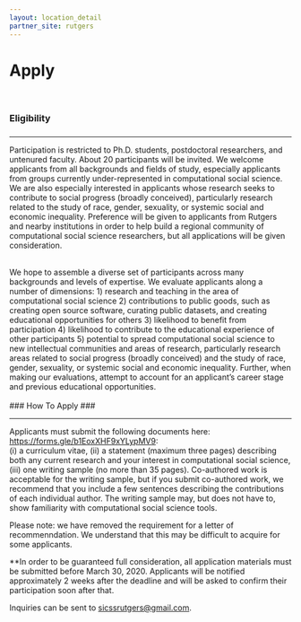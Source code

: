 ```yaml
---
layout: location_detail
partner_site: rutgers
---
```


<h1 class="display-4">Apply</h1>
<br />

### Eligibility
### <a name="eligibility"></a>

---

Participation is restricted to Ph.D. students, postdoctoral researchers, and untenured faculty. About 20 participants will be invited. We welcome applicants from all backgrounds and fields of study, especially applicants from groups currently under-represented in computational social science. We are also especially interested in applicants whose research seeks to contribute to social progress (broadly conceived), particularly research related to the study of race, gender, sexuality, or systemic social and economic inequality. Preference will be given to applicants from Rutgers and nearby institutions in order to help build a regional community of computational social science researchers, but all applications will be given consideration.
<br />

<br />
We hope to assemble a diverse set of participants across many backgrounds and levels of expertise. We evaluate applicants along a number of dimensions: 1) research and teaching in the area of computational social science 2) contributions to public goods, such as creating open source software, curating public datasets, and creating educational opportunities for others 3) likelihood to benefit from participation 4) likelihood to contribute to the educational experience of other participants 5) potential to spread computational social science to new intellectual communities and areas of research, particularly research areas related to social progress (broadly conceived) and the study of race, gender, sexuality, or systemic social and economic inequality. Further, when making our evaluations, attempt to account for an applicant’s career stage and previous educational opportunities.
<br />



<br />
### How To Apply
### <a name="how_to_apply"></a>

---

Applicants must submit the following documents here: https://forms.gle/b1EoxXHF9xYLypMV9: 
<br />
(i) a curriculum vitae, (ii) a statement (maximum three pages) describing both any current research and your interest in computational social science, (iii) one writing sample (no more than 35 pages). Co-authored work is acceptable for the writing sample, but if you submit co-authored work, we recommend that you include a few sentences describing the contributions of each individual author. The writing sample may, but does not have to, show familiarity with computational social science tools.
<br />

Please note: we have removed the requirement for a letter of recommenndation. We understand that this may be difficult to acquire for some applicants.

**In order to be guaranteed full consideration, all application materials must be submitted before March 30, 2020. Applicants will be notified approximately 2 weeks after the deadline and will be asked to confirm their participation soon after that.

Inquiries can be sent to sicssrutgers@gmail.com.

